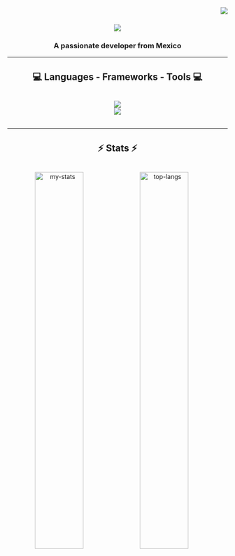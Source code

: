 <img align="right" src="https://visitor-badge.laobi.icu/badge?page_id=NinYuri.NinYuri" />

<h1 align="center">
    <img src="https://readme-typing-svg.herokuapp.com/?font=Righteous&size=35&center=true&vCenter=true&width=500&height=70&duration=7000&lines=🌟+Hello,+I'm+Yuriana+Ibarra+🌟;" />
</h1>

<h3 align="center">A passionate developer from Mexico</h3>

<hr/>

<h2 align="center">💻 Languages - Frameworks - Tools 💻</h2>
<br/>
<div align="center">
    <img src="https://skillicons.dev/icons?i=unity,vscode,atom,eclipse,github,git,figma,azure" />
    <br/>
    <img src="https://skillicons.dev/icons?i=java,javascript,typescript,html,css,mysql" />
</div>

<br/>
<hr/>

<h2 align="center">⚡ Stats ⚡</h2>
<br>
<div align=center>
    <img alt="my-stats" align="left" width="47%" src="https://github-readme-stats.vercel.app/api?username=NinYuri&show_icons=true"/>
    <img alt="top-langs" align="left" width="47%" src="https://github-readme-stats.vercel.app/api/top-langs/?username=NinYuri&layout=donut"/>
</div>
